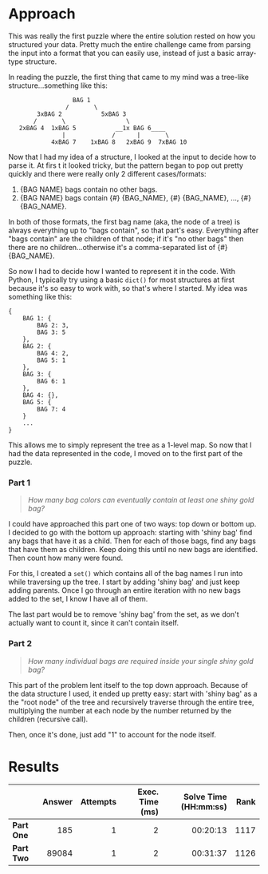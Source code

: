 # Approach

This was really the first puzzle where the entire solution rested on how you structured your data. Pretty much
the entire challenge came from parsing the input into a format that you can easily use, instead of just a
basic array-type structure.

In reading the puzzle, the first thing that came to my mind was a tree-like structure...something like this:
```
                  BAG 1
                /       \
        3xBAG 2           5xBAG 3
       /       \                 \
   2xBAG 4  1xBAG 5           __1x BAG 6____
               |             /      |       \
            4xBAG 7    1xBAG 8   2xBAG 9  7xBAG 10
```

Now that I had my idea of a structure, I looked at the input to decide how to parse it. At firs t it looked tricky,
but the pattern began to pop out pretty quickly and there were really only 2 different cases/formats:

1. {BAG NAME} bags contain no other bags.
2. {BAG NAME} bags contain {#} {BAG_NAME}, {#} {BAG_NAME}, ..., {#} {BAG_NAME}.

In both of those formats, the first bag name (aka, the node of a tree) is always everything up to "bags contain",
so that part's easy. Everything after "bags contain" are the children of that node; if it's "no other bags" then
there are no children...otherwise it's a comma-separated list of {#} {BAG_NAME}.

So now I had to decide how I wanted to represent it in the code. With Python,
I typically try using a basic `dict()` for most structures at first because it's so easy to work with,
so that's where I started. My idea was something like this:
```
{
	BAG 1: {
		BAG 2: 3,
		BAG 3: 5
	},
	BAG 2: {
		BAG 4: 2,
		BAG 5: 1
	},
	BAG 3: {
		BAG 6: 1
	},
	BAG 4: {},
	BAG 5: {
		BAG 7: 4
	}
	...
}
```

This allows me to simply represent the tree as a 1-level map. So now that I had the data represented in the code, I
moved on to the first part of the puzzle.

### Part 1
> _How many bag colors can eventually contain at least one shiny gold bag?_

I could have approached this part one of two ways: top down or bottom up. I decided to go with the bottom up
approach: starting with 'shiny bag' find any bags that have it as a child. Then for each of those bags, find any
bags that have them as children. Keep doing this until no new bags are identified. Then count how many were found.

For this, I created a `set()` which contains all of the bag names I run into while traversing up the tree.
I start by adding 'shiny bag' and just keep adding parents. Once I go through an entire iteration with no new
bags added to the set, I know I have all of them.

The last part would be to remove 'shiny bag' from the set, as we don't actually want to count it, since it can't
contain itself.

### Part 2
> _How many individual bags are required inside your single shiny gold bag?_

This part of the problem lent itself to the top down approach. Because of the data structure I used, it ended up
pretty easy: start with 'shiny bag' as a the "root node" of the tree and recursively traverse through the entire
tree, multiplying the number at each node by the number returned by the children (recursive call).

Then, once it's done, just add "1" to account for the node itself.

# Results

|    | Answer     | Attempts  | Exec. Time (ms) | Solve Time (HH:mm:ss) | Rank |
| ------ |-----------:| ---------:| -------------------:| ----:| ----:|
| **Part One**  | 185  | 1  | 2  | 00:20:13  | 1117  |
| **Part Two**  | 89084  | 1  | 2  | 00:31:37  | 1126  |
